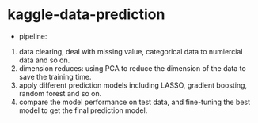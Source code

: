 # kaggle-data-prediction

* pipeline:
1. data clearing, deal with missing value, categorical data to numiercial data and so on.
2. dimension reduces: using PCA to reduce the dimension of the data to save the training time.
3. apply different prediction models including LASSO, gradient boosting, random forest and so on.
4. compare the model performance on test data, and fine-tuning the best model to get the final prediction model.
